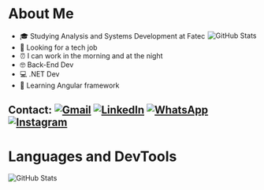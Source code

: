 # About Me

<img src="https://github-readme-stats.vercel.app/api?username=rafaScalet&theme=radical&count_private=false&show_icons=true&hide_title=true&" alt="GitHub Stats" align="right"/>

- 🎓 Studying Analysis and Systems Development at Fatec
- 💼 Looking for a tech job
- ⏰ I can work in the morning and at the night
- 🤓 Back-End Dev
- 💻 .NET Dev
- 📖 Learning Angular framework

## Contact: [![Gmail](https://img.shields.io/badge/Gmail-D14836?style=flat&logo=gmail&logoColor=white)](mailto:rafaelscalet2018@gmail.com) [![LinkedIn](https://img.shields.io/badge/-LinkedIn-0e76a8?style=flat&logo=Linkedin&logoColor=white)](https://www.linkedin.com/in/scalety/) [![WhatsApp](https://img.shields.io/badge/-WhatsApp-25d366?style=flat&labelColor=25d366&logo=whatsapp&logoColor=white)](https://wa.me/5511971008845?text=ol%C3%A1,%20entrei%20em%20contato%20pelo%20seu%20link) [![Instagram](https://img.shields.io/badge/-Instagram-E1306C?style=flat&labelColor=E1306C&logo=instagram&logoColor=white)](https://www.instagram.com/sscalet_/)

# Languages and DevTools

<img src="https://github-readme-stats.vercel.app/api/top-langs/?username=rafaScalet&theme=radical&count_private=false&layout=donut&hide_title=true&" alt="GitHub Stats" align="left">

